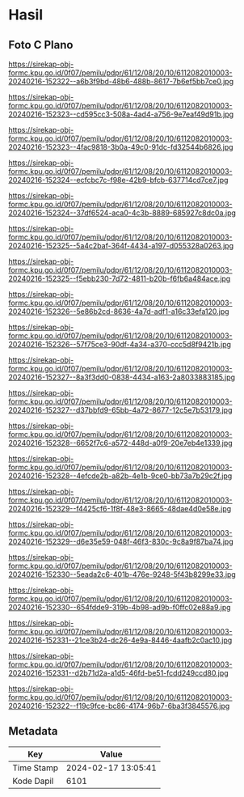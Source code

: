 # Hasil

## Foto C Plano

https://sirekap-obj-formc.kpu.go.id/0f07/pemilu/pdpr/61/12/08/20/10/6112082010003-20240216-152322--a6b3f9bd-48b6-488b-8617-7b6ef5bb7ce0.jpg

https://sirekap-obj-formc.kpu.go.id/0f07/pemilu/pdpr/61/12/08/20/10/6112082010003-20240216-152323--cd595cc3-508a-4ad4-a756-9e7eaf49d91b.jpg

https://sirekap-obj-formc.kpu.go.id/0f07/pemilu/pdpr/61/12/08/20/10/6112082010003-20240216-152323--4fac9818-3b0a-49c0-91dc-fd32544b6826.jpg

https://sirekap-obj-formc.kpu.go.id/0f07/pemilu/pdpr/61/12/08/20/10/6112082010003-20240216-152324--ecfcbc7c-f98e-42b9-bfcb-637714cd7ce7.jpg

https://sirekap-obj-formc.kpu.go.id/0f07/pemilu/pdpr/61/12/08/20/10/6112082010003-20240216-152324--37df6524-aca0-4c3b-8889-685927c8dc0a.jpg

https://sirekap-obj-formc.kpu.go.id/0f07/pemilu/pdpr/61/12/08/20/10/6112082010003-20240216-152325--5a4c2baf-364f-4434-a197-d055328a0263.jpg

https://sirekap-obj-formc.kpu.go.id/0f07/pemilu/pdpr/61/12/08/20/10/6112082010003-20240216-152325--f5ebb230-7d72-4811-b20b-f6fb6a484ace.jpg

https://sirekap-obj-formc.kpu.go.id/0f07/pemilu/pdpr/61/12/08/20/10/6112082010003-20240216-152326--5e86b2cd-8636-4a7d-adf1-a16c33efa120.jpg

https://sirekap-obj-formc.kpu.go.id/0f07/pemilu/pdpr/61/12/08/20/10/6112082010003-20240216-152326--57f75ce3-90df-4a34-a370-ccc5d8f9421b.jpg

https://sirekap-obj-formc.kpu.go.id/0f07/pemilu/pdpr/61/12/08/20/10/6112082010003-20240216-152327--8a3f3dd0-0838-4434-a163-2a8033883185.jpg

https://sirekap-obj-formc.kpu.go.id/0f07/pemilu/pdpr/61/12/08/20/10/6112082010003-20240216-152327--d37bbfd9-65bb-4a72-8677-12c5e7b53179.jpg

https://sirekap-obj-formc.kpu.go.id/0f07/pemilu/pdpr/61/12/08/20/10/6112082010003-20240216-152328--6652f7c6-a572-448d-a0f9-20e7eb4e1339.jpg

https://sirekap-obj-formc.kpu.go.id/0f07/pemilu/pdpr/61/12/08/20/10/6112082010003-20240216-152328--4efcde2b-a82b-4e1b-9ce0-bb73a7b29c2f.jpg

https://sirekap-obj-formc.kpu.go.id/0f07/pemilu/pdpr/61/12/08/20/10/6112082010003-20240216-152329--f4425cf6-1f8f-48e3-8665-48dae4d0e58e.jpg

https://sirekap-obj-formc.kpu.go.id/0f07/pemilu/pdpr/61/12/08/20/10/6112082010003-20240216-152329--d6e35e59-048f-46f3-830c-9c8a9f87ba74.jpg

https://sirekap-obj-formc.kpu.go.id/0f07/pemilu/pdpr/61/12/08/20/10/6112082010003-20240216-152330--5eada2c6-401b-476e-9248-5f43b8299e33.jpg

https://sirekap-obj-formc.kpu.go.id/0f07/pemilu/pdpr/61/12/08/20/10/6112082010003-20240216-152330--654fdde9-319b-4b98-ad9b-f0ffc02e88a9.jpg

https://sirekap-obj-formc.kpu.go.id/0f07/pemilu/pdpr/61/12/08/20/10/6112082010003-20240216-152331--21ce3b24-dc26-4e9a-8446-4aafb2c0ac10.jpg

https://sirekap-obj-formc.kpu.go.id/0f07/pemilu/pdpr/61/12/08/20/10/6112082010003-20240216-152331--d2b71d2a-a1d5-46fd-be51-fcdd249ccd80.jpg

https://sirekap-obj-formc.kpu.go.id/0f07/pemilu/pdpr/61/12/08/20/10/6112082010003-20240216-152322--f19c9fce-bc86-4174-96b7-6ba3f3845576.jpg


## Metadata

| Key        | Value               |
| ---------- | ------------------- |
| Time Stamp | 2024-02-17 13:05:41 |
| Kode Dapil | 6101                |



